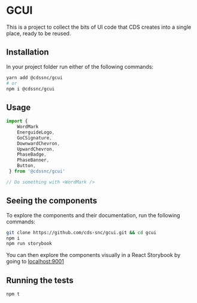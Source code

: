 # GCUI

This is a project to collect the bits of UI code that CDS creates into a single place, ready to be reused.

## Installation

In your project folder run either of the following commands:

```sh
yarn add @cdssnc/gcui
# or
npm i @cdssnc/gcui
```

## Usage

```javascript
import {
	WordMark
	EnerguideLogo,
	GoCSignature,
	DownwardChevron,
	UpwardChevron,
	PhaseBadge,
	PhaseBanner,
	Button,
 } from '@cdssnc/gcui'

// Do something with <WordMark />
```

## Seeing the components

To explore the components and their documentation, run the following commands:

```sh
git clone https://github.com/cds-snc/gcui.git && cd gcui
npm i
npm run storybook
```

You can then explore the components visually in a React Storybook by going to [localhost:9001](http://localhost:9001/)

## Running the tests

```sh
npm t
```

